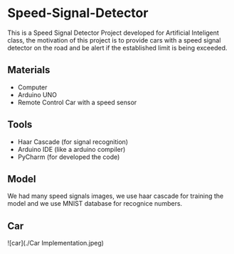 # Speed-Signal-Detector
This is a Speed Signal Detector Project developed for Artificial Inteligent class, the motivation of this project is to provide cars with a speed signal detector on the road and be alert if the established limit is being exceeded.
## Materials
- Computer
- Arduino UNO
- Remote Control Car with a speed sensor
## Tools
- Haar Cascade (for signal recognition)
- Arduino IDE (like a arduino compiler)
- PyCharm (for developed the code)
## Model
We had many speed signals images, we use haar cascade for training the model and we use MNIST database for recognice numbers.
## Car
![car](./Car Implementation.jpeg)
